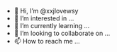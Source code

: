 - 👋 Hi, I’m @xxjlovewsy
- 👀 I’m interested in ...
- 🌱 I’m currently learning ...
- 💞️ I’m looking to collaborate on ...
- 📫 How to reach me ...

<!---
xxjlovewsy/xxjlovewsy is a ✨ special ✨ repository because its `README.md` (this file) appears on your GitHub profile.
You can click the Preview link to take a look at your changes.
--->
